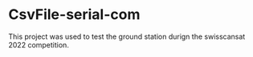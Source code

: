 # CsvFile-serial-com

This project was used to test the ground station durign the swisscansat 2022 competition.
